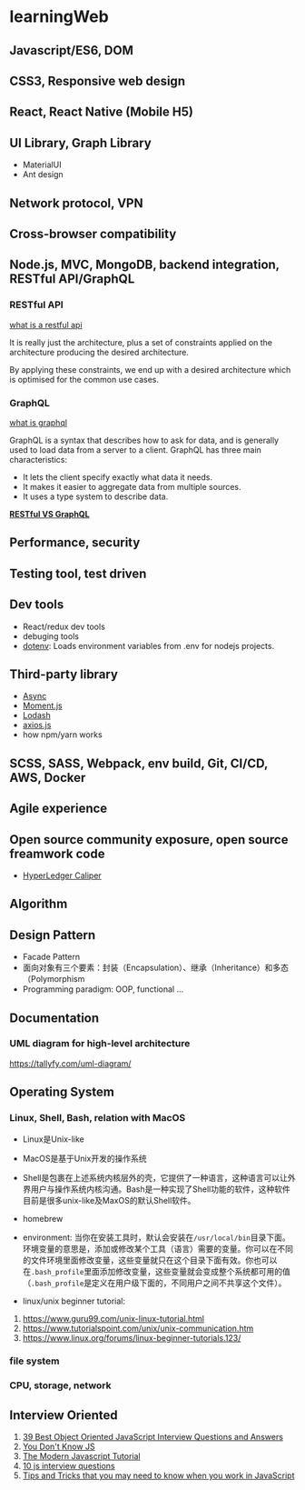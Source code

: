 # learningWeb

## Javascript/ES6, DOM

## CSS3, Responsive web design

## React, React Native (Mobile H5)

## UI Library, Graph Library
* MaterialUI
* Ant design

## Network protocol, VPN

## Cross-browser compatibility

## Node.js, MVC, MongoDB, backend integration, RESTful API/GraphQL

### RESTful API

[what is a restful api](https://medium.com/@lazlojuly/what-is-a-restful-api-fabb8dc2afeb)

It is really just the architecture, plus a set of constraints applied on the architecture producing the desired architecture.

By applying these constraints, we end up with a desired architecture which is optimised for the common use cases.

### GraphQL

[what is graphql](https://medium.com/devgorilla/what-is-graphql-f0902a959e4)

GraphQL is a syntax that describes how to ask for data, and is generally used to load data from a server to a client. GraphQL has three main characteristics:

* It lets the client specify exactly what data it needs.
* It makes it easier to aggregate data from multiple sources.
* It uses a type system to describe data.

**[RESTful VS GraphQL](https://medium.com/good-api/rest-vs-graphql-a-critical-review-5f77392658e7)**

## Performance, security

## Testing tool, test driven

## Dev tools

* React/redux dev tools
* debuging tools
* [dotenv](https://github.com/motdotla/dotenv): Loads environment variables from .env for nodejs projects.

## Third-party library
* [Async]()
* [Moment.js]()
* [Lodash](https://lodash.com)
* [axios.js]()
* how npm/yarn works

## SCSS, SASS, Webpack, env build, Git, CI/CD, AWS, Docker

## Agile experience

## Open source community exposure, open source freamwork code
* [HyperLedger Caliper](https://github.com/hyperledger/caliper)

## Algorithm

## Design Pattern
* Facade Pattern
* 面向对象有三个要素：封装（Encapsulation）、继承（Inheritance）和多态（Polymorphism
* Programming paradigm: OOP, functional ...

## Documentation
### UML diagram for high-level architecture
https://tallyfy.com/uml-diagram/

## Operating System

### Linux, Shell, Bash, relation with MacOS

* Linux是Unix-like
* MacOS是基于Unix开发的操作系统
* Shell是包裹在上述系统内核层外的壳，它提供了一种语言，这种语言可以让外界用户与操作系统内核沟通。Bash是一种实现了Shell功能的软件，这种软件目前是很多unix-like及MaxOS的默认Shell软件。
* homebrew
* environment: 当你在安装工具时，默认会安装在`/usr/local/bin`目录下面。环境变量的意思是，添加或修改某个工具（语言）需要的变量。你可以在不同的文件环境里面修改变量，这些变量就只在这个目录下面有效。你也可以在`.bash_profile`里面添加修改变量，这些变量就会变成整个系统都可用的值（`.bash_profile`是定义在用户级下面的，不同用户之间不共享这个文件）。

* linux/unix beginner tutorial:

1. https://www.guru99.com/unix-linux-tutorial.html
2. https://www.tutorialspoint.com/unix/unix-communication.htm
3. https://www.linux.org/forums/linux-beginner-tutorials.123/

### file system

### CPU, storage, network

## Interview Oriented
1. [39 Best Object Oriented JavaScript Interview Questions and Answers](https://www.code-sample.com/2015/04/javascript-interview-questions-answers.html)
2. [You Don't Know JS](https://github.com/getify/You-Dont-Know-JS)
3. [The Modern Javascript Tutorial](https://javascript.info/)
4. [10 js interview questions](https://link.medium.com/CmvrEkHO3T)
5. [Tips and Tricks that you may need to know when you work in JavaScript](https://medium.com/@alexmaisiura/tips-and-tricks-that-you-may-need-to-know-when-you-work-in-javascript-q-a-799ce3c4b4d2)